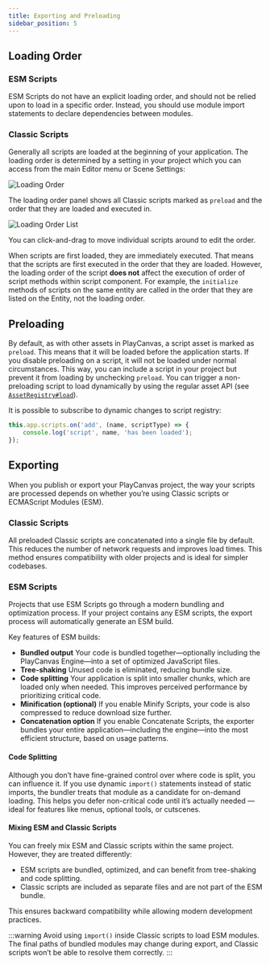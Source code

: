 ```yaml
---
title: Exporting and Preloading
sidebar_position: 5
---
```


## Loading Order

### ESM Scripts

ESM Scripts do not have an explicit loading order, and should not be relied upon to load in a specific order. Instead, you should use module import statements to declare dependencies between modules.

### Classic Scripts

Generally all scripts are loaded at the beginning of your application. The loading order is determined by a setting in your project which you can access from the main Editor menu or Scene Settings:

![Loading Order](/img/user-manual/scripting/script-loading-order.jpg)

The loading order panel shows all Classic scripts marked as `preload` and the order that they are loaded and executed in.

![Loading Order List](/img/user-manual/scripting/loading-order-list.jpg)

You can click-and-drag to move individual scripts around to edit the order.

When scripts are first loaded, they are immediately executed. That means that the scripts are first executed in the order that they are loaded. However, the loading order of the script **does not** affect the execution of order of script methods within script component. For example, the `initialize` methods of scripts on the same entity are called in the order that they are listed on the Entity, not the loading order.

## Preloading

By default, as with other assets in PlayCanvas, a script asset is marked as `preload`. This means that it will be loaded before the application starts. If you disable preloading on a script, it will not be loaded under normal circumstances. This way, you can include a script in your project but prevent it from loading by unchecking `preload`. You can trigger a non-preloading script to load dynamically by using the regular asset API (see [`AssetRegistry#load`](https://api.playcanvas.com/engine/classes/AssetRegistry.html#load)).

It is possible to subscribe to dynamic changes to script registry:

```javascript
this.app.scripts.on('add', (name, scriptType) => {
    console.log('script', name, 'has been loaded');
});
```

## Exporting

When you publish or export your PlayCanvas project, the way your scripts are processed depends on whether you’re using Classic scripts or ECMAScript Modules (ESM).

### Classic Scripts

All preloaded Classic scripts are concatenated into a single file by default. This reduces the number of network requests and improves load times. This method ensures compatibility with older projects and is ideal for simpler codebases.

### ESM Scripts

Projects that use ESM Scripts go through a modern bundling and optimization process. If your project contains any ESM scripts, the export process will automatically generate an ESM build.

Key features of ESM builds:
 - **Bundled output** 
 Your code is bundled together—optionally including the PlayCanvas Engine—into a set of optimized JavaScript files.
 - **Tree-shaking** Unused code is eliminated, reducing bundle size.
 - **Code splitting** Your application is split into smaller chunks, which are loaded only when needed. This improves perceived performance by prioritizing critical code.
 - **Minification (optional)** If you enable Minify Scripts, your code is also compressed to reduce download size further.
 - **Concatenation option** If you enable Concatenate Scripts, the exporter bundles your entire application—including the engine—into the most efficient structure, based on usage patterns.

#### Code Splitting

Although you don’t have fine-grained control over where code is split, you can influence it. If you use dynamic `import()` statements instead of static imports, the bundler treats that module as a candidate for on-demand loading. This helps you defer non-critical code until it’s actually needed — ideal for features like menus, optional tools, or cutscenes.

#### Mixing ESM and Classic Scripts

You can freely mix ESM and Classic scripts within the same project. However, they are treated differently:

 - ESM scripts are bundled, optimized, and can benefit from tree-shaking and code splitting.
 - Classic scripts are included as separate files and are not part of the ESM bundle.

This ensures backward compatibility while allowing modern development practices.

:::warning
Avoid using `import()` inside Classic scripts to load ESM modules. The final paths of bundled modules may change during export, and Classic scripts won’t be able to resolve them correctly.
:::
